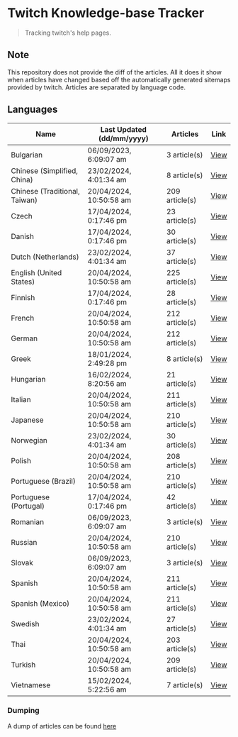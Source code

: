 # Twitch Knowledge-base Tracker
> Tracking twitch's help pages. 

## Note
This repository does not provide the diff of the articles. All it does it show when articles have changed based
off the automatically generated sitemaps provided by twitch. Articles are separated by language code.

## Languages

| Name                          | Last Updated (dd/mm/yyyy) | Articles       | Link                   |
|-------------------------------|---------------------------|----------------|------------------------|
| Bulgarian                     | 06/09/2023, 6:09:07 am    | 3 article(s)   | [View](docs/bg.md)     |
| Chinese (Simplified, China)   | 23/02/2024, 4:01:34 am    | 8 article(s)   | [View](docs/zh_CN.md)  |
| Chinese (Traditional, Taiwan) | 20/04/2024, 10:50:58 am   | 209 article(s) | [View](docs/zh_TW.md)  |
| Czech                         | 17/04/2024, 0:17:46 pm    | 23 article(s)  | [View](docs/cs.md)     |
| Danish                        | 17/04/2024, 0:17:46 pm    | 30 article(s)  | [View](docs/da.md)     |
| Dutch (Netherlands)           | 23/02/2024, 4:01:34 am    | 37 article(s)  | [View](docs/nl_NL.md)  |
| English (United States)       | 20/04/2024, 10:50:58 am   | 225 article(s) | [View](docs/en_US.md)  |
| Finnish                       | 17/04/2024, 0:17:46 pm    | 28 article(s)  | [View](docs/fi.md)     |
| French                        | 20/04/2024, 10:50:58 am   | 212 article(s) | [View](docs/fr.md)     |
| German                        | 20/04/2024, 10:50:58 am   | 212 article(s) | [View](docs/de.md)     |
| Greek                         | 18/01/2024, 2:49:28 pm    | 8 article(s)   | [View](docs/el.md)     |
| Hungarian                     | 16/02/2024, 8:20:56 am    | 21 article(s)  | [View](docs/hu.md)     |
| Italian                       | 20/04/2024, 10:50:58 am   | 211 article(s) | [View](docs/it.md)     |
| Japanese                      | 20/04/2024, 10:50:58 am   | 210 article(s) | [View](docs/ja.md)     |
| Norwegian                     | 23/02/2024, 4:01:34 am    | 30 article(s)  | [View](docs/no.md)     |
| Polish                        | 20/04/2024, 10:50:58 am   | 208 article(s) | [View](docs/pl.md)     |
| Portuguese (Brazil)           | 20/04/2024, 10:50:58 am   | 210 article(s) | [View](docs/pt_BR.md)  |
| Portuguese (Portugal)         | 17/04/2024, 0:17:46 pm    | 42 article(s)  | [View](docs/pt_PT.md)  |
| Romanian                      | 06/09/2023, 6:09:07 am    | 3 article(s)   | [View](docs/ro.md)     |
| Russian                       | 20/04/2024, 10:50:58 am   | 210 article(s) | [View](docs/ru.md)     |
| Slovak                        | 06/09/2023, 6:09:07 am    | 3 article(s)   | [View](docs/sk.md)     |
| Spanish                       | 20/04/2024, 10:50:58 am   | 211 article(s) | [View](docs/es.md)     |
| Spanish (Mexico)              | 20/04/2024, 10:50:58 am   | 211 article(s) | [View](docs/es_MX.md)  |
| Swedish                       | 23/02/2024, 4:01:34 am    | 27 article(s)  | [View](docs/sv.md)     |
| Thai                          | 20/04/2024, 10:50:58 am   | 203 article(s) | [View](docs/th.md)     |
| Turkish                       | 20/04/2024, 10:50:58 am   | 209 article(s) | [View](docs/tr.md)     |
| Vietnamese                    | 15/02/2024, 5:22:56 am    | 7 article(s)   | [View](docs/vi.md)     |

### Dumping
A dump of articles can be found [here](docs/RAW.md)